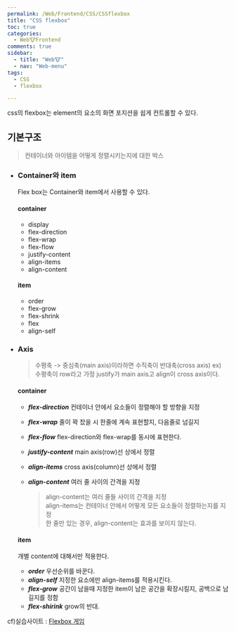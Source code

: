 ```yaml
---
permalink: /Web/Frontend/CSS/CSSflexbox
title: "CSS flexbox"
toc: true
categories:
  - Web🐮Frontend
comments: true
sidebar:
  - title: "Web🐮"
  - nav: "Web-menu"
tags:
  - CSS
  - flexbox

---
```

css의 flexbox는 element의 요소의 화면 포지션을 쉽게 컨트롤할 수 있다.

## 기본구조
> 컨테이너와 아이템을 어떻게 정렬시키는지에 대한 박스  

- ### Container와 item
	Flex box는 Container와 item에서 사용할 수 있다.  
	
  #### container  
	- display  
	- flex-direction  
	- flex-wrap  
	- flex-flow  
	- justify-content  
	- align-items  
	- align-content  

  #### item
	- order
	- flex-grow
	- flex-shrink
	- flex
	- align-self

- ### Axis
	>수평축 -> 중심축(main axis)이라하면 수직축이 반대축(cross axis)
	ex) 수평축이 row라고 가정
	justify가 main axis고 align이 cross axis이다.

  #### container
	- ***flex-direction***
	  컨테이너 안에서 요소들이 정렬해야 할 방향을 지정
	
	- ***flex-wrap***
	  줄이 꽉 찼을 시 한줄에 계속 표현할지, 다음줄로 넘길지
	- ***flex-flow***
	  flex-direction와 flex-wrap를 동시에 표현한다.
	- ***justify-content***
	  main axis(row)선 상에서 정렬
	- ***align-items***
	  cross axis(column)선 상에서 정렬
	- ***align-content***
	  여러 줄 사이의 간격을 지정  
	
	  > align-content는 여러 줄들 사이의 간격을 지정  
	  > align-items는 컨테이너 안에서 어떻게 모든 요소들이 정렬하는지를 지정  
	  > 한 줄만 있는 경우, align-content는 효과를 보이지 않는다.   

  #### item
  개별 content에 대해서만 적용한다.

  - ***order***
    우선순위를 바꾼다.
  - ***align-self***
    지정한 요소에만 align-items를 적용시킨다.
  - ***flex-grow***
    공간이 남을때 지정한 item이 남은 공간을 확장시킬지, 공백으로 남길지를 정함
  - ***flex-shirink***
    grow의 반대.


cf)실습사이트 : [Flexbox 게임](https://flexboxfroggy.com/#ko)